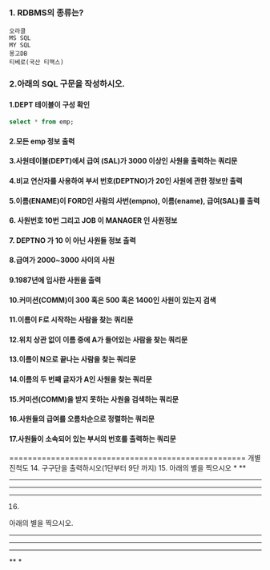 ### 1. RDBMS의 종류는?
	오라클
	MS SQL
	MY SQL
	몽고DB
	티베로(국산 티맥스)

### 2.아래의 SQL 구문을 작성하시오.

#### 1.DEPT 테이블이 구성 확인
```sql
select * from emp;

```
#### 2.모든 emp 정보 출력
#### 3.사원테이블(DEPT)에서 급여 (SAL)가 3000 이상인 사원을 출력하는 쿼리문
#### 4.비교 연산자를 사용하여 부서 번호(DEPTNO)가 20인 사원에 관한 정보만 출력
#### 5.이름(ENAME)이 FORD인 사람의 사번(empno), 이름(ename), 급여(SAL)를 출력
#### 6. 사원번호 10번 그리고  JOB 이 MANAGER 인 사원정보
#### 7. DEPTNO 가 10 이 아닌 사원들 정보 출력
#### 8.급여가 2000~3000 사이의 사원
#### 9.1987년에 입사한 사원을 출력
#### 10.커미션(COMM)이 300 혹은 500 혹은 1400인 사원이 있는지 검색
#### 11.이름이 F로 시작하는 사람을 찾는 쿼리문
#### 12.위치 상관 없이 이름 중에 A가 들어있는 사람을 찾는 쿼리문
#### 13.이름이 N으로 끝나는 사람을 찾는 쿼리문
#### 14.이름의 두 번째 글자가 A인 사원을 찾는 쿼리문
#### 15.커미션(COMM)을 받지 못하는 사원을 검색하는 쿼리문
#### 16.사원들의 급여를 오름차순으로 정렬하는 쿼리문
#### 17.사원들이 소속되어 있는 부서의 번호를 출력하는 쿼리문

===================================================
개별 진척도
14.
 구구단을 출력하시오(1단부터 9단 까지)
15.
아래의 별을 찍으시오
    *
   **
  ***
 ****
*****
16.
아래의 별을 찍으시오.
*****
 ****
  ***
   **
    *